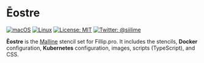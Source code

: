 # Ēostre

[![macOS](https://img.shields.io/badge/os-macOS-green.svg?style=flat)]()
[![Linux](https://img.shields.io/badge/os-linux-green.svg?style=flat)]()
[![License: MIT](https://img.shields.io/badge/License-MIT-yellow.svg?style=flat)](https://opensource.org/licenses/MIT)
[![Twitter: @siilime](https://img.shields.io/badge/contact-@siilime-blue.svg?style=flat)](https://twitter.com/siilime)

**Ēostre** is the [Malline](https://github.com/Naamio/malline) stencil set for Fillip.pro.
It includes the stencils, **Docker** configuration, **Kubernetes** configuration,
images, scripts (TypeScript), and CSS.
